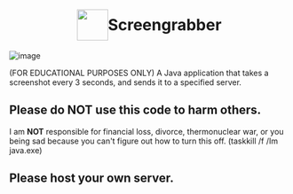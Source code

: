 # <div style="display: flex; justify-content: center; align-items: center; text-align: center;" > <img style="width: 2em;" src="https://github.com/ctih1/Screengrabber/assets/78687256/076e8c26-c8c0-46b1-ba98-8244ebe25f56"> Screengrabber </div>

![image](https://github.com/ctih1/Screengrabber/assets/78687256/b94e7079-337c-4de9-8caa-c66eb40b5cf5)

(FOR EDUCATIONAL PURPOSES ONLY) A Java application that takes a screenshot every 3 seconds, and sends it to a specified server.
## Please do <strong>NOT</strong> use this code to harm others. 
I am <strong>NOT</strong> responsible for financial loss, divorce, thermonuclear war, or you being sad because you can't figure out how to turn this off. (taskkill /f /Im java.exe)
## Please host your own server.

